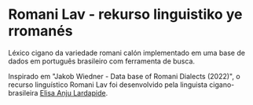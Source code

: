 # Romani Lav - rekurso linguistiko ye rromanés
Léxico cigano da variedade romani calón implementado em uma base de dados em português brasileiro com ferramenta de busca.

Inspirado em "Jakob Wiedner - Data base of Romani Dialects (2022)", o recurso linguístico Romani Lav foi desenvolvido pela linguista cigano-brasileira <a href="https://lisanju.github.io">Elisa Anju Lardapide</a>.
